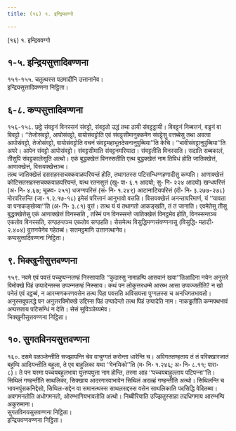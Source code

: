 ```yaml
---
title: (१६) १. इन्द्रियवग्गो

---
```

(१६) १. इन्द्रियवग्गो  


## १-५. इन्द्रियसुत्तादिवण्णना

१५१-१५५. चतुत्थस्स पठमादीनि उत्तानानेव।  
इन्द्रियसुत्तादिवण्णना निट्ठिता।  


## ६-८. कप्पसुत्तादिवण्णना

१५६-१५८. छट्ठे संवट्टनं विनस्सनं संवट्टो, संवट्टतो उद्धं तथा ठायी संवट्टट्ठायी। विवट्टनं निब्बत्तनं, वड्ढनं वा विवट्टो। ‘‘तेजोसंवट्टो, आपोसंवट्टो, वायोसंवट्टोति एवं संवट्टसीमानुक्‍कमेन संवट्टेसु वत्तब्बेसु तथा अवत्वा आपोसंवट्टो, तेजोसंवट्टो, वायोसंवट्टोति वचनं संवट्टमहाभूतदेसनानुपुब्बिया’’ति केचि। ‘‘भावीसंवट्टानुपुब्बिया’’ति अपरे। आपेन संवट्टो आपोसंवट्टो। संवट्टसीमाति संवट्टनमरियादा। संवट्टतीति विनस्सति। सदाति सब्बकालं, तीसुपि संवट्टकालेसूति अत्थो। एकं बुद्धक्खेत्तं विनस्सतीति एत्थ बुद्धक्खेत्तं नाम तिविधं होति जातिक्खेत्तं, आणाक्खेत्तं, विसयक्खेत्तञ्‍च।  
तत्थ जातिक्खेत्तं दससहस्सचक्‍कवाळपरियन्तं होति, तथागतस्स पटिसन्धिग्गहणादीसु कम्पति। आणाक्खेत्तं कोटिसतसहस्सचक्‍कवाळपरियन्तं, यत्थ रतनसुत्तं (खु॰ पा॰ ६.१ आदयो; सु॰ नि॰ २२४ आदयो) खन्धपरित्तं (अ॰ नि॰ ४.६७; चूळव॰ २५१) धजग्गपरित्तं (सं॰ नि॰ १.२४९) आटानाटियपरित्तं (दी॰ नि॰ ३.२७७-२७८) मोरपरित्तन्ति (जा॰ १.२.१७-१८) इमेसं परित्तानं आनुभावो वत्तति। विसयक्खेत्तं अनन्तापरिमाणं, यं ‘‘यावता वा पनाकङ्खेय्या’’ति (अ॰ नि॰ ३.८१) वुत्तं। तत्थ यं यं तथागतो आकङ्खति, तं तं जानाति। एवमेतेसु तीसु बुद्धक्खेत्तेसु एकं आणाक्खेत्तं विनस्सति , तस्मिं पन विनस्सन्ते जातिक्खेत्तं विनट्ठमेव होति, विनस्सन्तञ्‍च एकतोव विनस्सति, सण्ठहन्तञ्‍च एकतोव सण्ठहति। सेसमेत्थ विसुद्धिमग्गसंवण्णनासु (विसुद्धि॰ महाटी॰ २.४०४) वुत्तनयेनेव गहेतब्बं। सत्तमट्ठमानि उत्तानत्थानेव।  
कप्पसुत्तादिवण्णना निट्ठिता।  


## ९. भिक्खुनीसुत्तवण्णना

१५९. नवमे एवं पवत्तं पच्‍चुप्पन्‍नतण्हं निस्सायाति ‘‘कुदास्सु नामाहम्पि आसवानं खया’’तिआदिना नयेन अनुत्तरे विमोक्खे पिहं उप्पादेन्तस्स उप्पन्‍नतण्हं निस्साय। कथं पन लोकुत्तरधम्मे आरब्भ आसा उप्पज्‍जतीति? न खो पनेतं एवं दट्ठब्बं, न आरम्मणकरणवसेन तत्थ पिहा पवत्तति अविसयत्ता पुग्गलस्स च अनधिगतभावतो। अनुस्सवूपलद्धे पन अनुत्तरविमोक्खे उद्दिस्स पिहं उप्पादेन्तो तत्थ पिहं उप्पादेति नाम। नाकड्ढतीति कम्मपथभावं अप्पत्तताय पटिसन्धिं न देति। सेसं सुविञ्‍ञेय्यमेव।  
भिक्खुनीसुत्तवण्णना निट्ठिता।  


## १०. सुगतविनयसुत्तवण्णना

१६०. दसमे वळञ्‍जेन्तीति सज्झायन्ति चेव वाचुग्गतं करोन्ता धारेन्ति च। अविगततण्हताय तं तं परिक्खारजातं बहुम्पि आदियन्तीति बहुला, ते एव बाहुलिका यथा ‘‘वेनयिको’’ति (म॰ नि॰ १.२४६; अ॰ नि॰ ८.११; पारा॰ ८)। ते पन यस्मा पच्‍चयबहुलभावा युत्तप्पयुत्ता नाम होन्ति, तस्मा आह ‘‘पच्‍चयबाहुल्‍लाय पटिपन्‍ना’’ति। सिथिलं गण्हन्तीति साथलिका, सिक्खाय आदरगारवाभावेन सिथिलं अदळ्हं गण्हन्तीति अत्थो। सिथिलन्ति च भावनपुंसकनिद्देसो, सिथिल-सद्देन वा समानत्थस्स साथलसद्दस्स वसेन साथलिकाति पदसिद्धि वेदितब्बा। अवगमनतोति अधोगमनतो, ओरम्भागियभावतोति अत्थो। निब्बीरियाति उज्झितुस्साहा तदधिगमाय आरम्भम्पि अकुरुमाना।  
सुगतविनयसुत्तवण्णना निट्ठिता।  
इन्द्रियवग्गवण्णना निट्ठिता।  